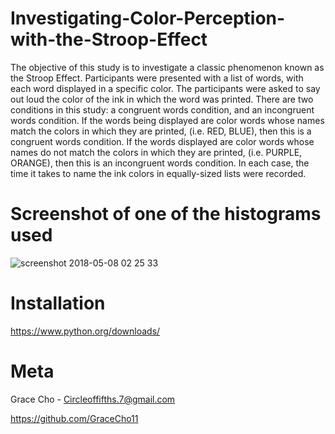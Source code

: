 # Investigating-Color-Perception-with-the-Stroop-Effect
The objective of this study is to investigate a classic phenomenon known as the Stroop Effect. Participants were presented with a list of words, with each word displayed in a specific color. The participants were asked to say out loud the color of the ink in which the word was printed. There are two conditions in this study: a congruent words condition, and an incongruent words condition. If the words being displayed are color words whose names match the colors in which they are printed, (i.e. RED, BLUE), then this is a congruent words condition. If the words displayed are color words whose names do not match the colors in which they are printed, (i.e. PURPLE, ORANGE), then this is an incongruent words condition. In each case, the time it takes to name the ink colors in equally-sized lists were recorded.

# Screenshot of one of the histograms used

![screenshot 2018-05-08 02 25 33](https://user-images.githubusercontent.com/38387040/39741319-7bf11fd4-5267-11e8-889c-9b4b52a02f1d.png)

# Installation

https://www.python.org/downloads/

# Meta

Grace Cho - Circleoffifths.7@gmail.com

https://github.com/GraceCho11
